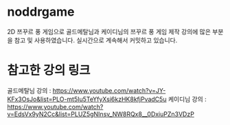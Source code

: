 # noddrgame
2D 쯔꾸르 풍 게임으로 골드메탈님과 케이디님의 쯔꾸르 풍 게임 제작 강의에 많은 부분을 참고 및 사용하였습니다.
실시간으로 계속해서 커밋하고 있습니다.

# 참고한 강의 링크
골드메탈님 강의 : https://www.youtube.com/watch?v=JY-KFx3OsJo&list=PLO-mt5Iu5TeYfyXsi6kzHK8kfjPvadC5u
케이디님 강의 : https://www.youtube.com/watch?v=EdsVx9yN2Cc&list=PLUZ5gNInsv_NW8RQx8__0DxiuPZn3VDzP
